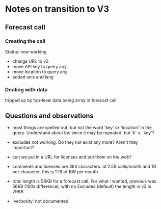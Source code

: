# Notes on transition to V3

## Forecast call

### Creating the call

Status:  now working

- change URL to v3
- move API key to query arg
- move location to query arg
- added unis and lang

### Dealing with data

tripped up by top-level data being array in forecast call

## Questions and observations

- most things are spelled out, but not the word 'key' or 'location' in the query.  Understand about loc since it may be repeated, but 'k' v. 'key'?

- excludes not working.  Do they not exist any more?  Aren't they important?

- can we put in a URL for licenses and put them on the web?

- comments and licenses are 383 characters.  at 2.5B calls/month and 1B per character, this is 1TB of BW per month.

- total length is 56KB for a forecast call.  For what I wanted, previous was 
566B (100x difference).  with no Excludes (default) the length in v2 is 29KB

- 'verbosity' not documented





